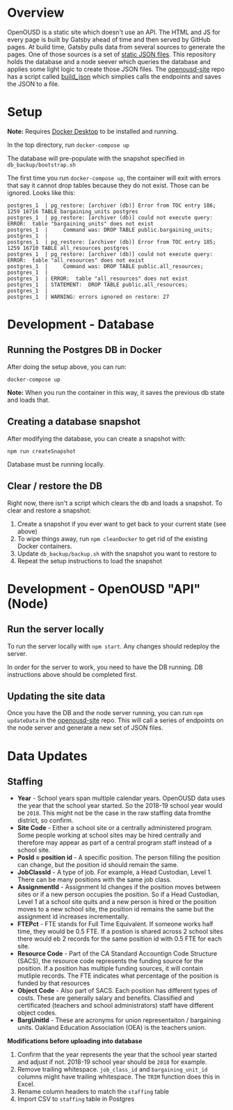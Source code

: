 # Overview

OpenOUSD is a static site which doesn't use an API. The HTML and JS for every page is built by Gatsby ahead of time and then served by GitHub pages. At build time, Gatsby pulls data from several sources to generate the pages. One of those sources is a set of [static JSON files](https://github.com/openoakland/openousd-site/tree/main/data). This repository holds the database and a node seever which queries the database and applies some light logic to create those JSON files. The [openousd-site](https://github.com/openoakland/openousd-site) repo has a script called [build_json](https://github.com/openoakland/openousd-site/blob/main/scripts/build_json.py) which simplies calls the endpoints and saves the JSON to a file.

# Setup

**Note:** Requires [Docker Desktop](https://www.docker.com/products/docker-desktop) to be installed and running.

In the top directory, run `docker-compose up`

The database will pre-populate with the snapshot specified in `db_backup/bootstrap.sh`

The first time you run `docker-compose up`, the container will exit with errors that say it cannot drop tables because they do not exist. Those can be ignored. Looks like this:

```
postgres_1  | pg_restore: [archiver (db)] Error from TOC entry 186; 1259 16716 TABLE bargaining_units postgres
postgres_1  | pg_restore: [archiver (db)] could not execute query: ERROR:  table "bargaining_units" does not exist
postgres_1  |     Command was: DROP TABLE public.bargaining_units;
postgres_1  |
postgres_1  | pg_restore: [archiver (db)] Error from TOC entry 185; 1259 16710 TABLE all_resources postgres
postgres_1  | pg_restore: [archiver (db)] could not execute query: ERROR:  table "all_resources" does not exist
postgres_1  |     Command was: DROP TABLE public.all_resources;
postgres_1  |
postgres_1  | ERROR:  table "all_resources" does not exist
postgres_1  | STATEMENT:  DROP TABLE public.all_resources;
postgres_1  |
postgres_1  | WARNING: errors ignored on restore: 27
```

# Development - Database

## Running the Postgres DB in Docker

After doing the setup above, you can run:

```
docker-compose up
```

**Note:** When you run the container in this way, it saves the previous db state and loads that.

## Creating a database snapshot

After modifying the database, you can create a snapshot with:

```
npm run createSnapshot
```

Database must be running locally.

## Clear / restore the DB

Right now, there isn't a script which clears the db and loads a snapshot. To clear and restore a snapshot:

1. Create a snapshot if you ever want to get back to your current state (see above)
2. To wipe things away, run `npm cleanDocker` to get rid of the existing Docker containers.
3. Update `db_backup/backup.sh` with the snapshot you want to restore to
4. Repeat the setup instructions to load the snapshot

# Development - OpenOUSD "API" (Node)

## Run the server locally

To run the server locally with `npm start`. Any changes should redeploy the server.

In order for the server to work, you need to have the DB running. DB instructions above should be completed first.

## Updating the site data

Once you have the DB and the node server running, you can run `npm updateData` in the [openousd-site](https://github.com/openoakland/openousd-site) repo. This will call a series of endpoints on the node server and generate a new set of JSON files.

# Data Updates

## Staffing

- **Year** - School years span multiple calendar years. OpenOUSD data uses the year that the school year started. So the 2018-19 school year would be `2018`. This might not be the case in the raw staffing data fromthe district, so confirm.
- **Site Code** - Either a school site or a centrally administered program. Some people working at school sites may be hired centrally and therefore may appear as part of a central program staff instead of a school site.
- **PosId = position id** - A specific position. The person filling the position can change, but the position id should remain the same.
- **JobClassId** - A type of job. For example, a Head Custodian, Level 1. There can be many positions with the same job class.
- **AssignmentId** - Assignment Id changes if the position moves between sites or if a new person occupies the position. So if a Head Custodian, Level 1 at a school site quits and a new person is hired or the position moves to a new school site, the position id remains the same but the assignment id increases incrementally.
- **FTEPct** - FTE stands for Full Time Equivalent. If someone works half time, they would be 0.5 FTE. If a postion is shared across 2 school sites there would eb 2 records for the same position id with 0.5 FTE for each site.
- **Resource Code** - Part of the CA Standard Accountign Code Structure (SACS), the resource code represents the funding source for the position. If a position has multiple funding sources, it will contain mutliple records. The FTE indicates what percentage of the position is funded by that resources
- **Object Code** - Also part of SACS. Each position has different types of costs. These are generally salary and benefits. Classified and certificated (teachers and school administrators) staff have different object codes.
- **BargUnitId** - These are acronyms for union representaiton / bargaining units. Oakland Education Association (OEA) is the teachers union.

**Modifications before uploading into database**

1. Confirm that the year represents the year that the school year started and adjust if not. 2018-19 school year should be `2018` for example.
2. Remove trailing whitespace. `job_class_id` and `bargaining_unit_id` columns might have trailing whitespace. The `TRIM` function does this in Excel.
3. Rename column headers to match the `staffing` table
4. Import CSV to `staffing` table in Postgres
